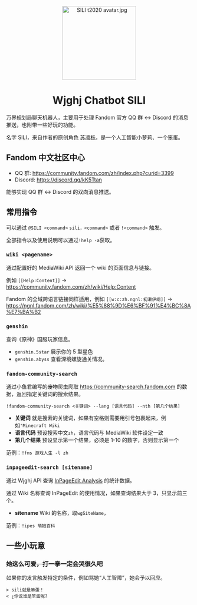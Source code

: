 <div align="center">

<img src="https://i.loli.net/2021/02/19/nPzM8qvmyGBI2aL.jpg" alt="SILI t2020 avatar.jpg" title="SILI t2020 avatar.jpg" width="200"/>

# Wjghj Chatbot SILI

</div>

万界规划局聊天机器人，主要用于处理 Fandom 官方 QQ 群 ↔ Discord 的消息推送，也附带一些好玩的功能。

名字 SILI，来自作者的原创角色 [苏凛栎](https://epbureau.fandom.com/wiki/苏凛栎)，是一个人工智能小萝莉、一个笨蛋。

## Fandom 中文社区中心

- QQ 群: https://community.fandom.com/zh/index.php?curid=3399
- Discord: https://discord.gg/kK5Ttan

能够实现 QQ 群 ↔ Discord 的双向消息推送。

## 常用指令

可以通过 `@SILI <command>` `sili，<command>` 或者 `!<command>` 触发。

全部指令以及使用说明可以通过`!help -a`获取。

### `wiki <pagename>`

通过配置好的 MediaWiki API 返回一个 wiki 的页面信息与链接。

例如 `[[Help:Content]]` → https://community.fandom.com/zh/wiki/Help:Content

Fandom 的全域跨语言链接同样适用，例如 `[[w:c:zh.ngnl:初濑伊纲]]` → https://ngnl.fandom.com/zh/wiki/%E5%88%9D%E6%BF%91%E4%BC%8A%E7%BA%B2

### `genshin`

查询《原神》国服玩家信息。

- `genshin.5star` 展示你的 5 型星色
- `genshin.abyss` 查看深境螺旋通关情况。

### `fandom-community-search`

通过小鱼君编写的~~废物~~爬虫爬取 https://community-search.fandom.com 的数据，返回指定关键词的搜索结果。

`!fandom-community-search <关键词> --lang [语言代码] --nth [第几个结果]`

- **关键词** 就是搜索的关键词，如果有空格则需要用引号包裹起来，例如`"Minecraft Wiki`
- **语言代码** 预设搜索中文`zh`，语言代码与 MediaWiki 软件设定一致
- **第几个结果** 预设显示第一个结果，必须是 1-10 的数字，否则显示第一个

范例：`!fms 游戏人生 -l zh`

### `inpageedit-search [sitename]`

通过 Wjghj API 查询 [InPageEdit Analysis](https://blog.wjghj.cn/inpageedit-v2/analysis/) 的统计数据。

通过 Wiki 名称查询 InPageEdit 的使用情况，如果查询结果大于 3，只显示前三个。

- **sitename** Wiki 的名称，取`wgSiteName`，

范例：`!ipes 萌娘百科`

## 一些小玩意

### ~~她这么可爱，打一拳一定会哭很久吧~~

如果你的发言触发特定的条件，例如骂她“人工智障”，她会予以回应。

```
> sili就是笨蛋！
< ¿你说谁是笨蛋呢?
```
